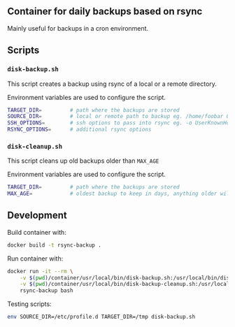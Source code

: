 Container for daily backups based on rsync
---

Mainly useful for backups in a cron environment.

## Scripts

### `disk-backup.sh`

This script creates a backup using rsync of a local or a remote directory.

Environment variables are used to configure the script.

```bash
TARGET_DIR=         # path where the backups are stored
SOURCE_DIR=         # local or remote path to backup eg. /home/foobar OR foobar@some.host.com:/home/foobar
SSH_OPTIONS=        # ssh options to pass into rsync eg. -o UserKnownHostsFile=/dev/null
RSYNC_OPTIONS=      # additional rsync options
```

### `disk-cleanup.sh`

This script cleans up old backups older than `MAX_AGE`

Environment variables are used to configure the script.

```bash
TARGET_DIR=         # path where the backups are stored
MAX_AGE=            # oldest backup to keep in days, anything older will be deleted
```

## Development

Build container with:

```bash
docker build -t rsync-backup .
```

Run container with:

```bash
docker run -it --rm \
    -v $(pwd)/container/usr/local/bin/disk-backup.sh:/usr/local/bin/disk-backup.sh:ro \
    -v $(pwd)/container/usr/local/bin/disk-backup-cleanup.sh:/usr/local/bin/disk-backup-cleanup.sh:ro \
    rsync-backup bash
```

Testing scripts:
```bash
env SOURCE_DIR=/etc/profile.d TARGET_DIR=/tmp disk-backup.sh
```
